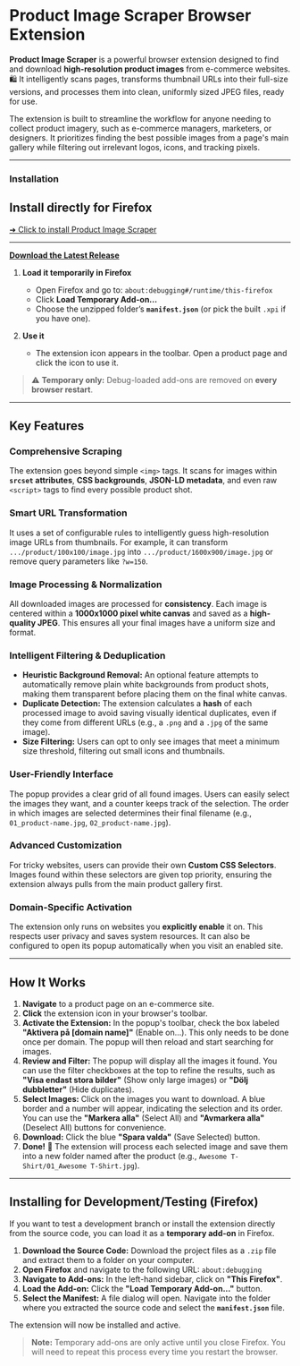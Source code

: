 # Product Image Scraper Browser Extension

**Product Image Scraper** is a powerful browser extension designed to find and download **high-resolution product images** from e-commerce websites. 🛍️ It intelligently scans pages, transforms thumbnail URLs into their full-size versions, and processes them into clean, uniformly sized JPEG files, ready for use.

The extension is built to streamline the workflow for anyone needing to collect product imagery, such as e-commerce managers, marketers, or designers. It prioritizes finding the best possible images from a page's main gallery while filtering out irrelevant logos, icons, and tracking pixels.

---

### Installation

## Install directly for Firefox
[➜ Click to install Product Image Scraper](https://addons.mozilla.org/firefox/downloads/file/4587786/f56e0e01aa1c4855a8b4-0.8.0.xpi)

---

[**Download the Latest Release**](https://github.com/Gurglamesh/Product-Image-Scraper/releases/latest)

1) **Load it temporarily in Firefox**
   - Open Firefox and go to: `about:debugging#/runtime/this-firefox`
   - Click **Load Temporary Add-on…**
   - Choose the unzipped folder’s **`manifest.json`** (or pick the built `.xpi` if you have one).

2) **Use it**
   - The extension icon appears in the toolbar. Open a product page and click the icon to use it.

> ⚠️ **Temporary only:** Debug-loaded add-ons are removed on **every browser restart**.



---

## Key Features

### Comprehensive Scraping
The extension goes beyond simple `<img>` tags. It scans for images within **`srcset` attributes**, **CSS backgrounds**, **JSON-LD metadata**, and even raw `<script>` tags to find every possible product shot.

### Smart URL Transformation
It uses a set of configurable rules to intelligently guess high-resolution image URLs from thumbnails. For example, it can transform `.../product/100x100/image.jpg` into `.../product/1600x900/image.jpg` or remove query parameters like `?w=150`.

### Image Processing & Normalization
All downloaded images are processed for **consistency**. Each image is centered within a **1000x1000 pixel white canvas** and saved as a **high-quality JPEG**. This ensures all your final images have a uniform size and format.

### Intelligent Filtering & Deduplication

* **Heuristic Background Removal:** An optional feature attempts to automatically remove plain white backgrounds from product shots, making them transparent before placing them on the final white canvas.
* **Duplicate Detection:** The extension calculates a **hash** of each processed image to avoid saving visually identical duplicates, even if they come from different URLs (e.g., a `.png` and a `.jpg` of the same image).
* **Size Filtering:** Users can opt to only see images that meet a minimum size threshold, filtering out small icons and thumbnails.

### User-Friendly Interface
The popup provides a clear grid of all found images. Users can easily select the images they want, and a counter keeps track of the selection. The order in which images are selected determines their final filename (e.g., `01_product-name.jpg`, `02_product-name.jpg`).

### Advanced Customization
For tricky websites, users can provide their own **Custom CSS Selectors**. Images found within these selectors are given top priority, ensuring the extension always pulls from the main product gallery first.

### Domain-Specific Activation
The extension only runs on websites you **explicitly enable** it on. This respects user privacy and saves system resources. It can also be configured to open its popup automatically when you visit an enabled site.

---

## How It Works

1.  **Navigate** to a product page on an e-commerce site.
2.  **Click** the extension icon in your browser's toolbar.
3.  **Activate the Extension:** In the popup's toolbar, check the box labeled **"Aktivera på [domain name]"** (Enable on...). This only needs to be done once per domain. The popup will then reload and start searching for images.
4.  **Review and Filter:** The popup will display all the images it found. You can use the filter checkboxes at the top to refine the results, such as **"Visa endast stora bilder"** (Show only large images) or **"Dölj dubbletter"** (Hide duplicates).
5.  **Select Images:** Click on the images you want to download. A blue border and a number will appear, indicating the selection and its order. You can use the **"Markera alla"** (Select All) and **"Avmarkera alla"** (Deselect All) buttons for convenience.
6.  **Download:** Click the blue **"Spara valda"** (Save Selected) button.
7.  **Done!** 🎉 The extension will process each selected image and save them into a new folder named after the product (e.g., `Awesome T-Shirt/01_Awesome T-Shirt.jpg`).

---

## Installing for Development/Testing (Firefox)

If you want to test a development branch or install the extension directly from the source code, you can load it as a **temporary add-on** in Firefox.

1.  **Download the Source Code:** Download the project files as a `.zip` file and extract them to a folder on your computer.
2.  **Open Firefox** and navigate to the following URL: `about:debugging`
3.  **Navigate to Add-ons:** In the left-hand sidebar, click on **"This Firefox"**.
4.  **Load the Add-on:** Click the **"Load Temporary Add-on..."** button.
5.  **Select the Manifest:** A file dialog will open. Navigate into the folder where you extracted the source code and select the **`manifest.json`** file.

The extension will now be installed and active.

> **Note:** Temporary add-ons are only active until you close Firefox. You will need to repeat this process every time you restart the browser.